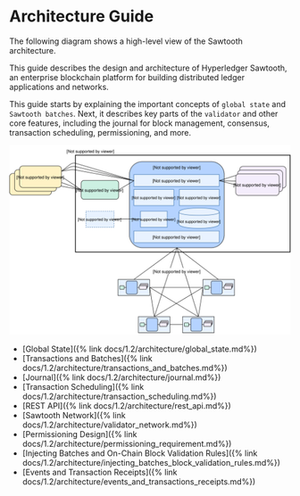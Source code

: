 # Architecture Guide


The following diagram shows a high-level view of the Sawtooth
architecture.

This guide describes the design and architecture of Hyperledger
Sawtooth, an enterprise blockchain platform for building distributed
ledger applications and networks.

This guide starts by explaining the important concepts of
`global state` and `Sawtooth batches`. Next, it
describes key parts of the `validator` and other core features,
including the journal for block management, consensus, transaction
scheduling, permissioning, and more.


<img alt="Sawtooth architecture"
src="/images/1.2/arch-sawtooth-overview.svg">


* [Global State]({% link docs/1.2/architecture/global_state.md%})
* [Transactions and Batches]({% link docs/1.2/architecture/transactions_and_batches.md%})
* [Journal]({% link docs/1.2/architecture/journal.md%})
* [Transaction Scheduling]({% link docs/1.2/architecture/transaction_scheduling.md%})
* [REST API]({% link docs/1.2/architecture/rest_api.md%})
* [Sawtooth Network]({% link docs/1.2/architecture/validator_network.md%})
* [Permissioning Design]({% link docs/1.2/architecture/permissioning_requirement.md%})
* [Injecting Batches and On-Chain Block Validation Rules]({% link docs/1.2/architecture/injecting_batches_block_validation_rules.md%})
* [Events and Transaction Receipts]({% link docs/1.2/architecture/events_and_transactions_receipts.md%})

<!--
  Licensed under Creative Commons Attribution 4.0 International License
  https://creativecommons.org/licenses/by/4.0/
-->
